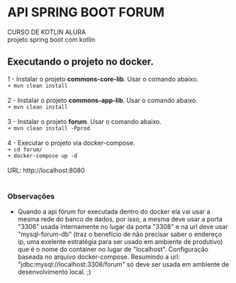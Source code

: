 # API SPRING BOOT FORUM
CURSO DE KOTLIN ALURA<br/>
projeto spring boot com kotlin<br/>
## Executando o projeto no docker.
1 - Instalar o projeto <b>commons-core-lib</b>. Usar o comando abaixo.<br/>
`➜ mvn clean install`<br/><br/>
2 - Instalar o projeto <b>commons-app-lib</b>. Usar o comando abaixo.<br/>
`➜ mvn clean install`<br/><br/>
3 - Instalar o projeto <b>forum</b>. Usar o comando abaixo.<br/>
`➜ mvn clean install -Pprod`<br/><br/>
4 - Executar o projeto via docker-compose.<br/>
`➜ cd forum/`<br/>
`➜ docker-compose up -d`<br/><br/>
URL: http://localhost:8080<br/><br/>

### Observações
* Quando a api fórum for executada dentro do docker ela vai usar a mesma rede do banco de dados, por isso, a mesma deve usar a porta  "3306" usada internamente no lugar da porta "3308" e na url deve usar "mysql-forum-db" (traz o benefício de não precisar saber o endereço ip, uma exelente estratégia para ser usado em ambiente de produtivo) que é o nome do container no lugar de "localhost". Configuração baseada no arquivo docker-compose. Resumindo a url: "jdbc:mysql://localhost:3308/forum" só deve ser usada em ambiente de desenvolvimento local. ;)
